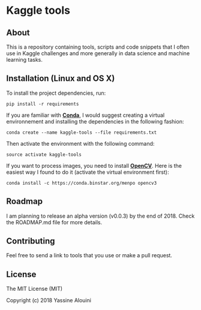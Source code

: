 <h1>Kaggle tools</h1>

<h2>About</h2>

This is a repository containing tools, scripts and code snippets that I often
use in Kaggle challenges and more generally in data science and machine learning
tasks.

<h2>Installation (Linux and OS X)</h2>

To install the project dependencies, run:

```pip install -r requirements```

If you are familiar with [**Conda**](!http://conda.pydata.org/docs/),
I would suggest creating a virtual environnement
and installing the dependencies in the following fashion:

```
conda create --name kaggle-tools --file requirements.txt

```

Then activate the environment with the following command:

```
source activate kaggle-tools
```

If you want to process images, you need to install [**OpenCV**](!http://opencv.org/). Here is the easiest
way I found to do it (activate the virtual environment first):

```
conda install -c https://conda.binstar.org/menpo opencv3
```

<h2>Roadmap</h2>

I am planning to release an alpha version (v0.0.3) by the end of 2018. Check the ROADMAP.md file for more details.

<h2>Contributing</h2>

Feel free to send a link to tools that you use or make a pull request.


<h2>License</h2>

The MIT License (MIT)

Copyright (c) 2018 Yassine Alouini
